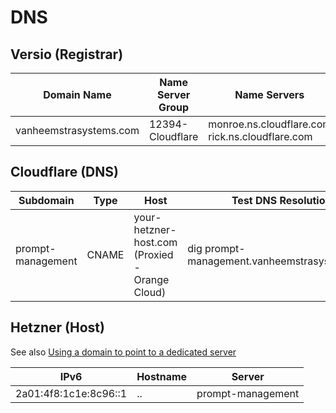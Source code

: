 # DNS

## Versio (Registrar)

| Domain Name | Name Server Group | Name Servers |
| -- | -- | -- |
| vanheemstrasystems.com | 12394-Cloudflare | monroe.ns.cloudflare.com <br/> rick.ns.cloudflare.com |

## Cloudflare (DNS)

| Subdomain | Type | Host | Test DNS Resolution | Test HTTPS Access |
| -- | -- | -- | -- | -- |
| prompt-management | CNAME | your-hetzner-host.com  (Proxied - Orange Cloud) | dig prompt-management.vanheemstrasystems.com | curl -I https://prompt-management.vanheemstrasystems.com |

## Hetzner (Host)

See also [Using a domain to point to a dedicated server](https://www.reddit.com/r/hetzner/comments/1cb1uv5/using_a_domain_to_point_to_a_dedicated_server/)

| IPv6 | Hostname | Server |
| -- | -- | -- |
| 2a01:4f8:1c1e:8c96::1 | .. | prompt-management |
